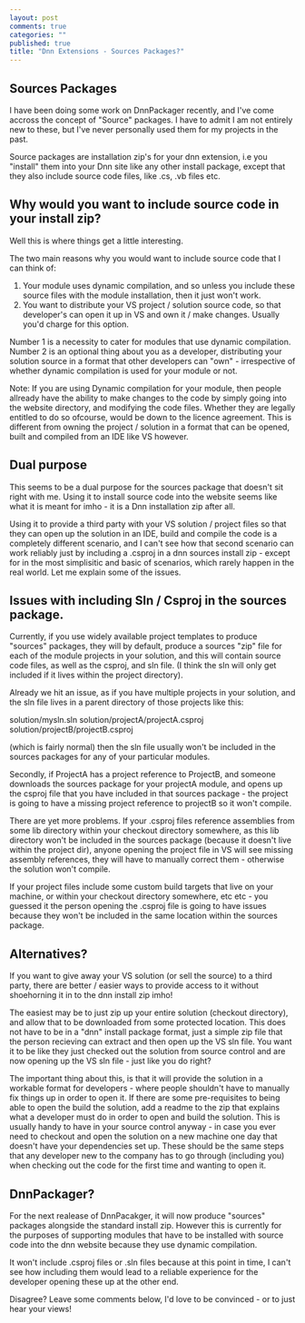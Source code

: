 ```yaml
---
layout: post
comments: true
categories: ""
published: true
title: "Dnn Extensions - Sources Packages?"
---
```


## Sources Packages

I have been doing some work on DnnPackager recently, and I've come accross the concept of "Source" packages. I have to admit I am not entirely new to these, but I've never personally used them for my projects in the past.

Source packages are installation zip's for your dnn extension, i.e you "install" them into your Dnn site like any other install package, except that they also include source code files, like .cs, .vb files etc. 

## Why would you want to include source code in your install zip?
Well this is where things get a little interesting. 

The two main reasons why you would want to include source code that I can think of:

1. Your module uses dynamic compilation, and so unless you include these source files with the module installation, then it just won't work.
2. You want to distribute your VS project / solution source code, so that developer's can open it up in VS and own it / make changes. Usually you'd charge for this option.

Number 1 is a necessity to cater for modules that use dynamic compilation. 
Number 2 is an optional thing about you as a developer, distributing your solution source in a format that other developers can "own" - irrespective of whether dynamic compilation is used for your module or not. 

Note: If you are using Dynamic compilation for your module, then people allready have the ability to make changes to the code by simply going into the website directory, and modifying the code files. Whether they are legally entitled to do so ofcourse, would be down to the licence agreement. This is different from owning the project / solution in a format that can be opened, built and compiled from an IDE like VS however.

## Dual purpose

This seems to be a dual purpose for the sources package that doesn't sit right with me. 
Using it to install source code into the website seems like what it is meant for imho - it is a Dnn installation zip after all.

Using it to provide a third party with your VS solution / project files so that they can open up the solution in an IDE, build and compile the code is a completely different scenario, and I can't see how that second scenario can work reliably just by including a .csproj in a dnn sources install zip - except for in the most simplisitic and basic of scenarios, which rarely happen in the real world. Let me explain some of the issues.


## Issues with including Sln / Csproj in the sources package.

Currently, if you use widely available project templates to produce "sources" packages, they will by default, produce a sources "zip" file for each of the module projects in your solution, and this will contain source code files, as well as the csproj, and sln file. (I think the sln will only get included if it lives within the project directory).

Already we hit an issue, as if you have multiple projects in your solution, and the sln file lives in a parent directory of those projects like this:

solution/mysln.sln
solution/projectA/projectA.csproj
solution/projectB/projectB.csproj


(which is fairly normal) then the sln file usually won't be included in the sources packages for any of your particular modules.

Secondly, if ProjectA has a project reference to ProjectB, and someone downloads the sources package for your projectA module, and opens up the csproj file that you have included in that sources package - the project is going to have a missing project reference to projectB so it won't compile.

There are yet more problems. If your .csproj files reference assemblies from some lib directory within your checkout directory somewhere, as this lib directory won't be included in the sources package (because it doesn't live within the project dir), anyone opening the project file in VS will see missing assembly references, they will have to manually correct them - otherwise the solution won't compile.

If your project files include some custom build targets that live on your machine, or within your checkout directory somewhere, etc etc - you guessed it the person opening the .csproj file is going to have issues because they won't be included in the same location within the sources package.

## Alternatives?

If you want to give away your VS solution (or sell the source) to a third party, there are better / easier ways to provide access to it without shoehorning it in to the dnn install zip imho!

The easiest may be to just zip up your entire solution (checkout directory), and allow that to be downloaded from some protected location. This does not have to be in a "dnn" install package format, just a simple zip file that the person recieving can extract and then open up the VS sln file. You want it to be like they just checked out the solution from source control and are now opening up the VS sln file - just like you do right?

The important thing about this, is that it will provide the solution in a workable format for developers - where people shouldn't have to manually fix things up in order to open it. If there are some pre-requisites to being able to open the build the solution, add a readme to the zip that explains what a developer must do in order to open and build the solution. This is usually handy to have in your source control anyway - in case you ever need to checkout and open the solution on a new machine one day that doesn't have your dependencies set up. These should be the same steps that any developer new to the company has to go through (including you) when checking out the code for the first time and wanting to open it.


## DnnPackager?

For the next realease of DnnPacakger, it will now produce "sources" packages alongside the standard install zip. However this is currently for the purposes of supporting modules that have to be installed with source code into the dnn website because they use dynamic compilation. 

It won't include .csproj files or .sln files because at this point in time, I can't see how including them would lead to a reliable experience for the developer opening these up at the other end. 

Disagree? Leave some comments below, I'd love to be convinced - or to just hear your views!















